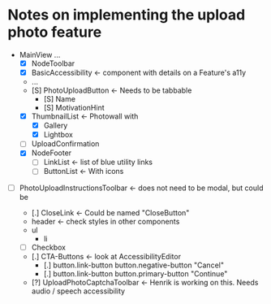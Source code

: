 # Notes on implementing the upload photo feature

- MainView
  ...
  - [x] NodeToolbar
  - [x] BasicAccessibility <- component with details on a Feature's a11y
  - ...
  - [S] PhotoUploadButton <- Needs to be tabbable
    - [S] Name
    - [S] MotivationHint
  - [x] ThumbnailList <- Photowall with
    - [x] Gallery
    - [x] Lightbox
  - [ ] UploadConfirmation
  - [x] NodeFooter
    - [ ] LinkList <- list of blue utility links
    - [ ] ButtonList  <- With icons

- [ ] PhotoUploadInstructionsToolbar <- does not need to be modal, but could be
  - [.] CloseLink <- Could be named "CloseButton"
  - header <- check styles in other components
  - ul
      - li

  - [ ] Checkbox
  - [.] CTA-Buttons <- look at AccessibilityEditor
    - [.] button.link-button button.negative-button "Cancel"
    - [.] button.link-button button.primary-button "Continue"
  - [?] UploadPhotoCaptchaToolbar <- Henrik is working on this. Needs audio / speech accessibility
